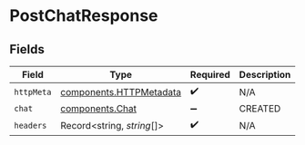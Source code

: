 # PostChatResponse


## Fields

| Field                                                              | Type                                                               | Required                                                           | Description                                                        |
| ------------------------------------------------------------------ | ------------------------------------------------------------------ | ------------------------------------------------------------------ | ------------------------------------------------------------------ |
| `httpMeta`                                                         | [components.HTTPMetadata](../../models/components/httpmetadata.md) | :heavy_check_mark:                                                 | N/A                                                                |
| `chat`                                                             | [components.Chat](../../models/components/chat.md)                 | :heavy_minus_sign:                                                 | CREATED                                                            |
| `headers`                                                          | Record<string, *string*[]>                                         | :heavy_check_mark:                                                 | N/A                                                                |